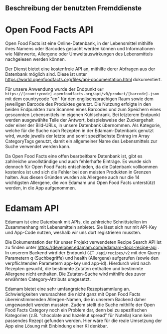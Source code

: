 ## Beschreibung der benutzten Fremddienste

# Open Food Facts API

Open Food Facts ist eine Online-Datenbank, in der Lebensmittel mithilfe ihres Namens oder Barcodes gesucht werden können und Informationen wie Nährwerte, Allergene oder Umweltauswirkungen des Lebensmittels nachgelesen werden können.

Der Dienst bietet eine kostenfreie API an, mithilfe derer Abfragen aus der Datenbank möglich sind. Diese ist unter https://world.openfoodfacts.org/files/api-documentation.html dokumentiert.

Für unsere Anwendung wurde der Endpunkt `GET https://[countrycode].openfoodfacts.org/api/v0/product/[barcode].json` mit dem countrycode "en" für den englischsprachigen Raum sowie dem jeweiligen Barcode des Produktes genutzt. Die Nutzung erfolgte in den beiden Endpunkten zum Scannen eines Barcodes und zum Speichern eines gescannten Lebensmittels im eigenen Kühlschrank. Bei letzterem Endpunkt werden ausgewählte Teile der Antwort, beispielsweise der Zuckergehalt oder einer der Bild-URLs, in unsere Datenbank übernommen. Als Kategorie, welche für die Suche nach Rezepten in der Edamam-Datenbank genutzt wird, wurde jeweils der letzte und somit spezifischste Eintrag im Array CategoryTags genutzt, damit ein allgemeiner Name des Lebensmittels zur Suche verwendet werden kann.

Da Open Food Facts eine offen bearbeitbare Datenbank ist, gibt es zahlreiche unvollständige und auch fehlerhafte Einträge. Es wurde sich dennoch für Open Food Facts entschieden, da die Datenbank vollkommen kostenlos ist und sich die Fehler bei den meisten Produkten in Grenzen halten. Aus diesen Gründen wurden als Allergene auch nur die 14 wichtigsten Allergene, die von Edamam und Open Food Facts unterstützt werden, in die App aufgenommen.

# Edamam API

Edamam ist eine Datenbank mit APIs, die zahlreiche Schnittstellen im Zusammenhang mit Lebensmitteln anbietet. Sie lässt sich nur mit API-Key und App-Code nutzen, weshalb wir uns dort registrieren mussten. 

Die Dokumentation der für unser Projekt verwendeten Recipe Search API ist zu finden unter https://developer.edamam.com/edamam-docs-recipe-api .
In unserem Backend wird der Endpunkt `GET /api/recipes/v2` mit den Query-Parametern q (Suchbegriffe) und health (Allergene) aufgerufen (sowie den verpflichtenden Parametern app-key und app-id). Hierdurch wird nach Rezepten gesucht, die bestimmte Zutaten enthalten und bestimmte Allergene nicht enthalten. Die Zutaten-Suche wird mithilfe des zuvor erwähnten Category-Attributs umgesetzt.

Edamam bietet eine sehr umfangreiche Rezeptsammlung an. Schwierigkeiten verursachten die nicht ganz mit Open Food Facts übereinstimmenden Allergen-Namen, die in unserem Backend daher umgewandelt werden mussten. Zudem stellt die Suche mithilfe der Open Food Facts Category noch ein Problem dar, denn bei zu spezifischen Kategorien (z.B. "chocolate and hazelnut spread" für Nutella) kann kein passendes Rezept gefunden werden. Hier wäre für die reale Umsetzung der App eine Lösung mit Einbindung einer KI denkbar.